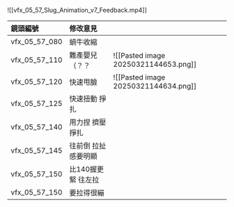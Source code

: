 ![[vfx_05_57_Slug_Animation_v7_Feedback.mp4]]


| 鏡頭編號          | 修改意見        |                                      |     |
| :------------ | :---------- | ------------------------------------ | --- |
| vfx_05_57_080 | 蝸牛收縮        |                                      |     |
| vfx_05_57_110 | 難產嬰兒 （？？    | ![[Pasted image 20250321144653.png]] |     |
| vfx_05_57_120 | 快速甩臉        | ![[Pasted image 20250321144634.png]] |     |
| vfx_05_57_125 | 快速扭動 掙扎     |                                      |     |
| vfx_05_57_140 | 用力捏 擠壓掙扎    |                                      |     |
| vfx_05_57_145 | 往前倒 拉扯感要明顯  |                                      |     |
| vfx_05_57_150 | 比140握更緊 往左拉 |                                      |     |
| vfx_05_57_150 | 要拉得很繃       |                                      |     |
